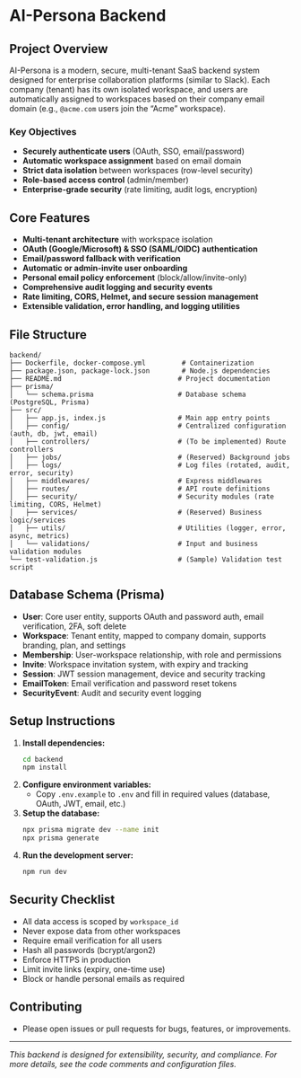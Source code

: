 # AI-Persona Backend

## Project Overview

AI-Persona is a modern, secure, multi-tenant SaaS backend system designed for enterprise collaboration platforms (similar to Slack). Each company (tenant) has its own isolated workspace, and users are automatically assigned to workspaces based on their company email domain (e.g., `@acme.com` users join the “Acme” workspace).

### Key Objectives

- **Securely authenticate users** (OAuth, SSO, email/password)
- **Automatic workspace assignment** based on email domain
- **Strict data isolation** between workspaces (row-level security)
- **Role-based access control** (admin/member)
- **Enterprise-grade security** (rate limiting, audit logs, encryption)

## Core Features

- **Multi-tenant architecture** with workspace isolation
- **OAuth (Google/Microsoft) & SSO (SAML/OIDC) authentication**
- **Email/password fallback with verification**
- **Automatic or admin-invite user onboarding**
- **Personal email policy enforcement** (block/allow/invite-only)
- **Comprehensive audit logging and security events**
- **Rate limiting, CORS, Helmet, and secure session management**
- **Extensible validation, error handling, and logging utilities**

## File Structure

```
backend/
├── Dockerfile, docker-compose.yml         # Containerization
├── package.json, package-lock.json        # Node.js dependencies
├── README.md                             # Project documentation
├── prisma/
│   └── schema.prisma                     # Database schema (PostgreSQL, Prisma)
├── src/
│   ├── app.js, index.js                  # Main app entry points
│   ├── config/                           # Centralized configuration (auth, db, jwt, email)
│   ├── controllers/                      # (To be implemented) Route controllers
│   ├── jobs/                             # (Reserved) Background jobs
│   ├── logs/                             # Log files (rotated, audit, error, security)
│   ├── middlewares/                      # Express middlewares
│   ├── routes/                           # API route definitions
│   ├── security/                         # Security modules (rate limiting, CORS, Helmet)
│   ├── services/                         # (Reserved) Business logic/services
│   ├── utils/                            # Utilities (logger, error, async, metrics)
│   └── validations/                      # Input and business validation modules
└── test-validation.js                    # (Sample) Validation test script
```

## Database Schema (Prisma)

- **User**: Core user entity, supports OAuth and password auth, email verification, 2FA, soft delete
- **Workspace**: Tenant entity, mapped to company domain, supports branding, plan, and settings
- **Membership**: User-workspace relationship, with role and permissions
- **Invite**: Workspace invitation system, with expiry and tracking
- **Session**: JWT session management, device and security tracking
- **EmailToken**: Email verification and password reset tokens
- **SecurityEvent**: Audit and security event logging

## Setup Instructions

1. **Install dependencies:**
   ```bash
   cd backend
   npm install
   ```
2. **Configure environment variables:**
   - Copy `.env.example` to `.env` and fill in required values (database, OAuth, JWT, email, etc.)
3. **Setup the database:**
   ```bash
   npx prisma migrate dev --name init
   npx prisma generate
   ```
4. **Run the development server:**
   ```bash
   npm run dev
   ```

## Security Checklist

- All data access is scoped by `workspace_id`
- Never expose data from other workspaces
- Require email verification for all users
- Hash all passwords (bcrypt/argon2)
- Enforce HTTPS in production
- Limit invite links (expiry, one-time use)
- Block or handle personal emails as required

## Contributing

- Please open issues or pull requests for bugs, features, or improvements.

---

_This backend is designed for extensibility, security, and compliance. For more details, see the code comments and configuration files._